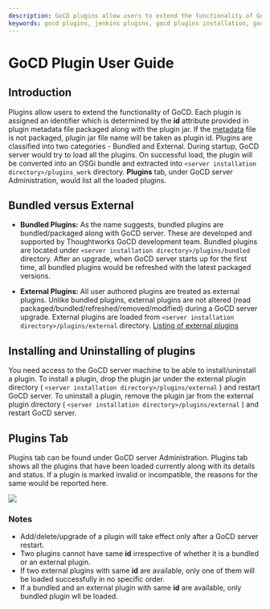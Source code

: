 ```yaml
---
description: GoCD plugins allow users to extend the functionality of GoCD's continuous delivery server.
keywords: gocd plugins, jenkins plugins, gocd plugins installation, gocd plugins uninstallation
---
```


# GoCD Plugin User Guide

## Introduction

Plugins allow users to extend the functionality of GoCD. Each plugin is assigned an identifier which is determined by the **id** attribute provided in plugin metadata file packaged along with the plugin jar. If the [metadata](https://developer.gocd.org/current/writing_go_plugins/go_plugins_basics.html#plugin-metadata) file is not packaged, plugin jar file name will be taken as plugin id. Plugins are classified into two categories - Bundled and External. During startup, GoCD server would try to load all the plugins. On successful load, the plugin will be converted into an OSGi bundle and extracted into `<server installation directory>/plugins_work` directory. **Plugins** tab, under GoCD server Administration, would list all the loaded plugins.

## Bundled versus External

-   **Bundled Plugins:** As the name suggests, bundled plugins are bundled/packaged along with GoCD server. These are developed and supported by Thoughtworks GoCD development team. Bundled plugins are located under `<server installation directory>/plugins/bundled` directory. After an upgrade, when GoCD server starts up for the first time, all bundled plugins would be refreshed with the latest packaged versions.

-   **External Plugins:** All user authored plugins are treated as external plugins. Unlike bundled plugins, external plugins are not altered (read packaged/bundled/refreshed/removed/modified) during a GoCD server upgrade. External plugins are loaded from `<server installation directory>/plugins/external` directory. [Listing of external plugins](https://www.gocd.org/community/plugins.html)

## Installing and Uninstalling of plugins

You need access to the GoCD server machine to be able to install/uninstall a plugin. To install a plugin, drop the plugin jar under the external plugin directory ( `<server installation directory>/plugins/external` ) and restart GoCD server. To uninstall a plugin, remove the plugin jar from the external plugin directory ( `<server installation directory>/plugins/external` ) and restart GoCD server.

## Plugins Tab

Plugins tab can be found under GoCD server Administration. Plugins tab shows all the plugins that have been loaded currently along with its details and status. If a plugin is marked invalid or incompatible, the reasons for the same would be reported here.

![](../resources/images/plugin-tab.png)

### Notes

-   Add/delete/upgrade of a plugin will take effect only after a GoCD server restart.
-   Two plugins cannot have same **id** irrespective of whether it is a bundled or an external plugin.
-   If two external plugins with same **id** are available, only one of them will be loaded successfully in no specific order.
-   If a bundled and an external plugin with same **id** are available, only bundled plugin wll be loaded.
